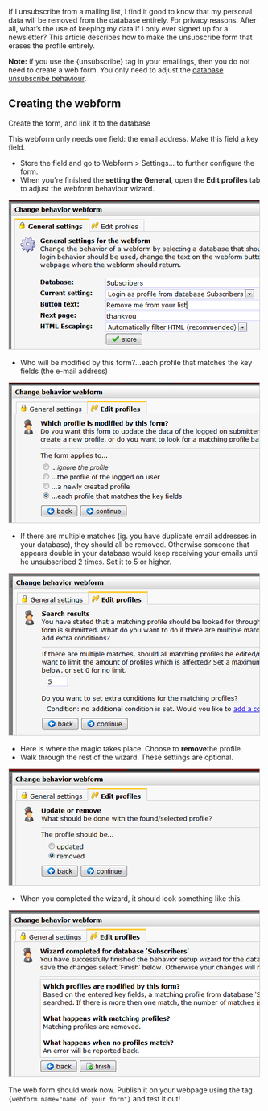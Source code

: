 If I unsubscribe from a mailing list, I find it good to know that my
personal data will be removed from the database entirely. For privacy
reasons. After all, what’s the use of keeping my data if I only ever
signed up for a newsletter? This article describes how to make the
unsubscribe form that erases the profile entirely.

**Note:** if you use the {unsubscribe} tag in your emailings, then you
do not need to create a web form. You only need to adjust the [database
unsubscribe
behaviour](./setting-unsubscribe-behaviour-for-your-database-or-collection.md).

Creating the webform
--------------------

Create the form, and link it to the database

This webform only needs one field: the email address. Make this field a
key field.

-   Store the field and go to Webform \> Settings... to further
    configure the form.
-   When you're finished the **setting the General**, open the **Edit
    profiles** tab to adjust the webform behaviour wizard.

![](../images/remove1.png)

-   Who will be modified by this form?...each profile that matches the
    key fields (the e-mail address)

![](../images/remove2.png)

-   If there are multiple matches (ig. you have duplicate email
    addresses in your database), they should all be removed. Otherwise
    someone that appears double in your database would keep receiving
    your emails until he unsubscribed 2 times. Set it to 5 or higher.

![](../images/remove3.png)

-   Here is where the magic takes place. Choose to **remove**the
    profile.
-   Walk through the rest of the wizard. These settings are optional.

![](../images/remove4.png)

-   When you completed the wizard, it should look something like this.

![](../images/remove6.png)

The web form should work now. Publish it on your webpage using the tag
`{webform name="name of your form"}` and test it out!

